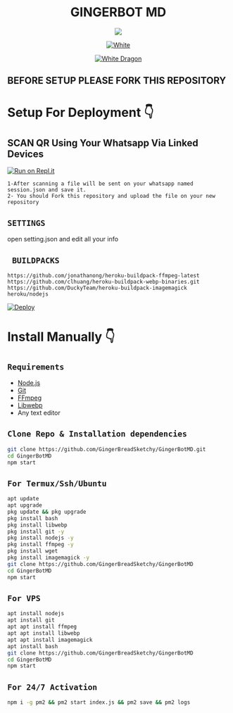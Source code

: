 
 <div align="center">
  <h1>GINGERBOT MD</h1>
</div>
<div align="center">
  <img src="https://telegra.ph/file/21c73425e6700f5735ff6.png" />
  <p align="center">
<a href="#"><img title="White" src="https://img.shields.io/badge/SKETCHY PUBLIC-blue?colorA=%23ff0000&colorB=%23017e40&style=for-the-badge"></a>
</p>
  <p align="center">
<a href="https://github.com/GingerBreadSketchy"><img title="White Dragon" src="https://img.shields.io/badge/Created💥by💥 GINGER-dqz/JulieMwol?color=red&style=for-the-badge&logo=whatsapp"></a>
</p>
</div>
<p align="center">        



## BEFORE SETUP PLEASE FORK THIS REPOSITORY ##


# Setup For Deployment 👇

## SCAN QR Using Your Whatsapp Via Linked Devices

[![Run on Repl.it](https://repl.it/badge/github/quiec/whatsAlfa)](https://replit.com/@nexusNw/Md-Scanner?outputonly=1&lite=1)

```
1-After scanning a file will be sent on your whatsapp named session.json and save it. 
2- You should Fork this repository and upload the file on your new repository
```

## `SETTINGS`

open setting.json and edit all your info

## ` BUILDPACKS`

```
https://github.com/jonathanong/heroku-buildpack-ffmpeg-latest
https://github.com/clhuang/heroku-buildpack-webp-binaries.git
https://github.com/DuckyTeam/heroku-buildpack-imagemagick
heroku/nodejs
```

[![Deploy](https://www.herokucdn.com/deploy/button.svg)](https://heroku.com/deploy?template=https://github.com/GingerBreadSketchy/GingerBotMD)

# Install Manually 👇
## `Requirements`
* [Node.js](https://nodejs.org/en/)
* [Git](https://git-scm.com/downloads)
* [FFmpeg](https://github.com/BtbN/FFmpeg-Builds/releases/download/autobuild-2020-12-08-13-03/ffmpeg-n4.3.1-26-gca55240b8c-win64-gpl-4.3.zip)
* [Libwebp](https://developers.google.com/speed/webp/download)
* Any text editor
## `Clone Repo & Installation dependencies`
```bash
git clone https://github.com/GingerBreadSketchy/GingerBotMD.git
cd GingerBotMD
npm start
```
## `For Termux/Ssh/Ubuntu`
```bash
apt update
apt upgrade
pkg update && pkg upgrade
pkg install bash
pkg install libwebp
pkg install git -y
pkg install nodejs -y 
pkg install ffmpeg -y 
pkg install wget
pkg install imagemagick -y
git clone https://github.com/GingerBreadSketchy/GingerBotMD
cd GingerBotMD
npm start
```
## `For VPS`
```bash
apt install nodejs 
apt install git 
apt apt install ffmpeg 
apt apt install libwebp 
apt apt install imagemagick
apt install bash
git clone https://github.com/GingerBreadSketchy/GingerBotMD
cd GingerBotMD
npm start
```
## `For 24/7 Activation`
```bash
npm i -g pm2 && pm2 start index.js && pm2 save && pm2 logs
```
